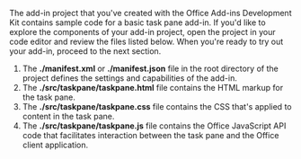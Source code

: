 The add-in project that you've created with the Office Add-ins Development Kit contains sample code for a basic task pane add-in. If you'd like to explore the components of your add-in project, open the project in your code editor and review the files listed below. When you're ready to try out your add-in, proceed to the next section.

1. The **./manifest.xml** or **./manifest.json** file in the root directory of the project defines the settings and capabilities of the add-in.
1. The **./src/taskpane/taskpane.html** file contains the HTML markup for the task pane.
1. The **./src/taskpane/taskpane.css** file contains the CSS that's applied to content in the task pane.
1. The **./src/taskpane/taskpane.js** file contains the Office JavaScript API code that facilitates interaction between the task pane and the Office client application.